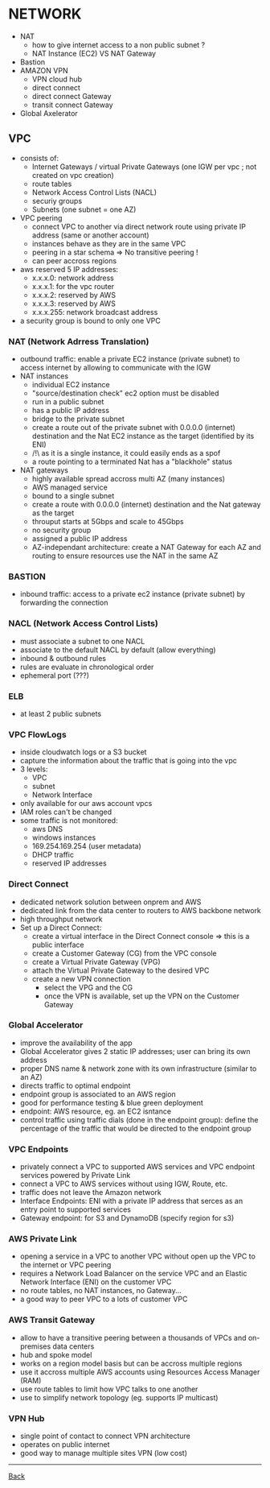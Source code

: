 NETWORK
==========

* NAT
    * how to give internet access to a non public subnet ?
    * NAT Instance (EC2) VS NAT Gateway
* Bastion
* AMAZON VPN
    * VPN cloud hub
    * direct connect
    * direct connect Gateway
    * transit connect Gateway
* Global Axelerator


## VPC
* consists of: 
    * Internet Gateways / virtual Private Gateways (one IGW per vpc ; not created on vpc creation)
    * route tables
    * Network Access Control Lists (NACL)
    * securiy groups
    * Subnets (one subnet = one AZ)
* VPC peering
    * connect VPC to another via direct network route using private IP address (same or another account)
    * instances behave as they are in the same VPC
    * peering in a star schema => No transitive peering !
    * can peer accross regions
* aws reserved 5 IP addresses:
    * x.x.x.0: network address
    * x.x.x.1: for the vpc router
    * x.x.x.2: reserved by AWS
    * x.x.x.3: reserved by AWS
    * x.x.x.255: network broadcast address
* a security group is bound to only one VPC

### NAT (Network Adrress Translation)
* outbound traffic: enable a private EC2 instance (private subnet) to access internet by allowing to communicate with the IGW
* NAT instances
    * individual EC2 instance 
    * "source/destination check" ec2 option must be disabled
    * run in a public subnet
    * has a public IP address
    * bridge to the private subnet
    * create a route out of the private subnet with 0.0.0.0 (internet) destination and the Nat EC2 instance as the target (identified by its ENI)
    * /!\ as it is a single instance, it could easily ends as a spof
    * a route pointing to a terminated Nat has a "blackhole" status
* NAT gateways
    * highly available spread accross multi AZ (many instances)
    * AWS managed service
    * bound to a single subnet
    * create a route with 0.0.0.0 (internet) destination and the Nat gateway as the target
    * throuput starts at 5Gbps and scale to 45Gbps
    * no security group
    * assigned a public IP address
    * AZ-independant architecture: create a NAT Gateway for each AZ and routing to ensure resources use the NAT in the same AZ

### BASTION
* inbound traffic: access to a private ec2 instance (private subnet) by forwarding the connection

### NACL (Network Access Control Lists)
* must associate a subnet to one NACL
* associate to the default NACL by default (allow everything)
* inbound & outbound rules
* rules are evaluate in chronological order
* ephemeral port (???)

### ELB
* at least 2 public subnets

### VPC FlowLogs
* inside cloudwatch logs or a S3 bucket
* capture the information about the traffic that is going into the vpc
* 3 levels:
    * VPC
    * subnet
    * Network Interface
* only available for our aws account vpcs
* IAM roles can't be changed
* some traffic is not monitored:
    * aws DNS
    * windows instances
    * 169.254.169.254 (user metadata)
    * DHCP traffic
    * reserved IP addresses

### Direct Connect
* dedicated network solution between onprem and AWS
* dedicated link from the data center to routers to AWS backbone network
* high throughput network
* Set up a Direct Connect:
    * create a virtual interface in the Direct Connect console => this is a public interface
    * create a Customer Gateway (CG) from the VPC console
    * create a Virtual Private Gateway (VPG)
    * attach the Virtual Private Gateway to the desired VPC
    * create a new VPN connection
        * select the VPG and the CG
        * once the VPN is available, set up the VPN on the Customer Gateway

### Global Accelerator
* improve the availability of the app
* Global Accelerator gives 2 static IP addresses; user can bring its own address
* proper DNS name & network zone with its own infrastructure (similar to an AZ)
* directs traffic to optimal endpoint
* endpoint group is associated to an AWS region
* good for performance testing & blue green deployment
* endpoint: AWS resource, eg. an EC2 isntance
* control traffic using traffic dials (done in the endpoint group): define the percentage of the traffic that would be directed to the endpoint group

### VPC Endpoints
* privately connect a VPC to supported AWS services and VPC endpoint services powered by Private Link
* connect a VPC to AWS services without using IGW, Route, etc.
* traffic does not leave the Amazon network
* Interface Endpoints: ENI with a private IP address that serces as an entry point to supported services
* Gateway endpoint: for S3 and DynamoDB (specify region for s3)

### AWS Private Link
* opening a service in a VPC to another VPC without open up the VPC to the internet or VPC peering
* requires a Network Load Balancer on the service VPC and an Elastic Network Interface (ENI) on the customer VPC
* no route tables, no NAT instances, no Gateway...
* a good way to peer VPC to a lots of customer VPC

### AWS Transit Gateway
* allow to have a transitive peering between a thousands of VPCs and on-premises data centers
* hub and spoke model
* works on a region model basis but can be accross multiple regions
* use it accross multiple AWS accounts using Resources Access Manager (RAM)
* use route tables to limit how VPC talks to one another
* use to simplify network topology (eg. supports IP multicast)

### VPN Hub
* single point of contact to connect VPN architecture
* operates on public internet
* good way to manage multiple sites VPN (low cost)

---
[Back](/solution-architect)
